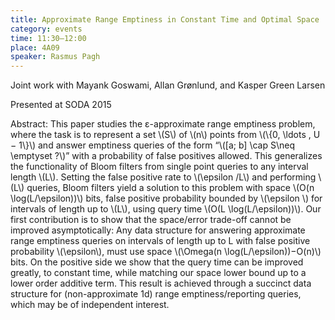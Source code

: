 ```yaml
---
title: Approximate Range Emptiness in Constant Time and Optimal Space
category: events
time: 11:30–12:00
place: 4A09
speaker: Rasmus Pagh
---
```


Joint work with Mayank Goswami, Allan Grønlund, and Kasper Green Larsen

Presented at SODA 2015

Abstract: This paper studies the ε-approximate range emptiness problem, where the task is to represent a set \\(S\\) of \\(n\\) points from \\(\\{0, \ldots , U − 1\\}\\)
and answer emptiness queries of the form “\\([a; b] \cap S\neq \emptyset ?\\)”
 with a probability of false positives allowed. This generalizes the functionality of Bloom filters from single point queries to any interval length \\(L\\).
Setting the false positive rate to \\(\epsilon /L\\) and performing \\(L\\) queries, Bloom filters yield a solution to this problem with space \\(O(n \log(L/\epsilon))\\) bits, false positive probability bounded by \\(\epsilon \\) for intervals of length up to \\(L\\), using query time \\(O(L \log(L/\epsilon))\\). Our first contribution is to show that the space/error trade-off cannot be improved asymptotically: Any data structure for answering approximate range emptiness queries on intervals of length up to L with false positive probability \\(\epsilon\\), must use space \\(\Omega(n \log(L/\epsilon))−O(n)\\) bits. On the positive side we show that the query time can be improved greatly, to constant time, while matching our space lower bound up to a lower order additive term. This result is achieved through a succinct data structure for (non-approximate 1d) range emptiness/reporting queries, which may be of independent interest.
